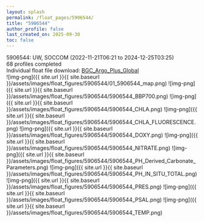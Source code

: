 ```yaml
---
layout: splash
permalink: /float_pages/5906544/
title: "5906544"
author_profile: false
last_created_on: 2025-09-30
toc: false
---
```

 
5906544: UW, SOCCOM (2022-11-21T06:21 to 2024-12-25T03:25)\
68 profiles completed\
Individual float file download: [BGC_Argo_Plus_Global](https://ftp.soest.hawaii.edu/bgc_argo_plus/Individual_Floats/outliers_removed/5906544_Sprof_processed.nc)\
![img-png]({{ site.url }}{{ site.baseurl }}/assets/images/float_figures/5906544/01_5906544_map.png)
![img-png]({{ site.url }}{{ site.baseurl }}/assets/images/float_figures/5906544/5906544_BBP700.png)
![img-png]({{ site.url }}{{ site.baseurl }}/assets/images/float_figures/5906544/5906544_CHLA.png)
![img-png]({{ site.url }}{{ site.baseurl }}/assets/images/float_figures/5906544/5906544_CHLA_FLUORESCENCE.png)
![img-png]({{ site.url }}{{ site.baseurl }}/assets/images/float_figures/5906544/5906544_DOXY.png)
![img-png]({{ site.url }}{{ site.baseurl }}/assets/images/float_figures/5906544/5906544_NITRATE.png)
![img-png]({{ site.url }}{{ site.baseurl }}/assets/images/float_figures/5906544/5906544_PH_Derived_Carbonate_Parameters.png)
![img-png]({{ site.url }}{{ site.baseurl }}/assets/images/float_figures/5906544/5906544_PH_IN_SITU_TOTAL.png)
![img-png]({{ site.url }}{{ site.baseurl }}/assets/images/float_figures/5906544/5906544_PRES.png)
![img-png]({{ site.url }}{{ site.baseurl }}/assets/images/float_figures/5906544/5906544_PSAL.png)
![img-png]({{ site.url }}{{ site.baseurl }}/assets/images/float_figures/5906544/5906544_TEMP.png)
